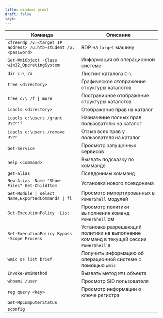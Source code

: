 ```yaml
---
title: windows promt
draft: false
tags:
---
```

| Команда                                                        | Описание                                                                             |
| -------------------------------------------------------------- | ------------------------------------------------------------------------------------ |
| `xfreerdp /v:<target IP address> /u:htb-student /p:<password>` | RDP на `target` машину                                                               |
| `Get-WmiObject -Class win32_OperatingSystem`                   | Информация об операционной системе                                                   |
| `dir c:\ /a`                                                   | Листинг каталога `С:\`                                                               |
| `tree <directory>`                                             | Графическое отображение структуры каталогов                                          |
| `tree c:\ /f \| more`                                          | Постраничное отображение структуры каталогов                                         |
| `icacls <directory>`                                           | Отображение прав на каталог                                                          |
| `icacls c:\users /grant user:f`                                | Назначение полных прав пользователю на каталог                                       |
| `icacls c:\users /remove user`                                 | Отзыв всех прав у пользователя на каталог                                            |
| `Get-Service`                                                  | Просмотр запущенных сервисов                                                         |
| `help <command>`                                               | Вызвать подсказку по комманде                                                        |
| `get-alias`                                                    | Псевдонимы комманд                                                                   |
| `New-Alias -Name "Show-Files" Get-ChildItem`                   | Установка нового псевдонима                                                          |
| `Get-Module \| select Name,ExportedCommands \| fl`             | Просмотр импортированных в `PowerShell` модулей                                      |
| `Get-ExecutionPolicy -List`                                    | Просмотр политики выполнения команд `PowerShell`'ом                                  |
| `Set-ExecutionPolicy Bypass -Scope Process`                    | Установка разрешающий политики на выполнение комманд в текущей сессии `PowerShell`'а |
| `wmic os list brief`                                           | Получить информацию об операционной системе с помощью `wmic`                         |
| `Invoke-WmiMethod`                                             | Вызвать метод `WMI` объекта                                                          |
| `whoami /user`                                                 | Просмотр SID  пользователя                                                           |
| `reg query <key>`                                              | Просмотр информации о ключе регистра                                                 |
| `Get-MpComputerStatus`                                         |                                                                                      |
| `sconfig`                                                      |                                                                                      |
